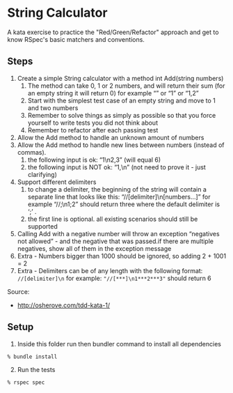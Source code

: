 # String Calculator

A kata exercise to practice the "Red/Green/Refactor" approach and get to know RSpec's basic matchers and conventions.

## Steps

1. Create a simple String calculator with a method int Add(string numbers)
	1. The method can take 0, 1 or 2 numbers, and will return their sum (for an empty string it will return 0) for example “” or “1” or “1,2”
	2. Start with the simplest test case of an empty string and move to 1 and two numbers
	3. Remember to solve things as simply as possible so that you force yourself to write tests you did not think about
	4. Remember to refactor after each passing test
2. Allow the Add method to handle an unknown amount of numbers
3. Allow the Add method to handle new lines between numbers (instead of commas).
	1. the following input is ok:  “1\n2,3”  (will equal 6)
	2. the following input is NOT ok:  “1,\n” (not need to prove it - just clarifying)
4. Support different delimiters
	1. to change a delimiter, the beginning of the string will contain a separate line that looks like this:   “//[delimiter]\n[numbers…]” for example “//;\n1;2” should return three where the default delimiter is ‘;’ .
	2. the first line is optional. all existing scenarios should still be supported
5. Calling Add with a negative number will throw an exception “negatives not allowed” - and the negative that was passed.if there are multiple negatives, show all of them in the exception message
6. Extra - Numbers bigger than 1000 should be ignored, so adding 2 + 1001  = 2
7. Extra - Delimiters can be of any length with the following format:  `//[delimiter]\n` for example:
`"//[***]\n1***2***3"` should return 6

Source:

- http://osherove.com/tdd-kata-1/

## Setup

1. Inside this folder run then bundler command to install all dependencies

```bash
% bundle install
```

2. Run the tests

```bash
% rspec spec
```